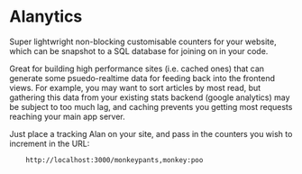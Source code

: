 Alanytics
=========

Super lightwright non-blocking customisable counters for your website,
which can be snapshot to a SQL database for joining on in your code.

Great for building high performance sites (i.e. cached ones) that can
generate some psuedo-realtime data for feeding back into the frontend
views.  For example, you may want to sort articles by most read,
but gathering this data from your existing stats backend (google analytics)
may be subject to too much lag, and caching prevents you getting most
requests reaching your main app server.

Just place a tracking Alan on your site, and pass in the counters you wish
to increment in the URL:

```
    http://localhost:3000/monkeypants,monkey:poo
```
